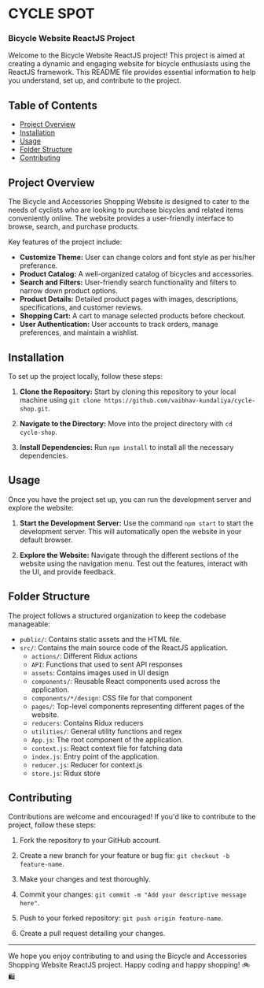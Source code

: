 # CYCLE SPOT
### Bicycle Website ReactJS Project

Welcome to the Bicycle Website ReactJS project! This project is aimed at creating a dynamic and engaging website for bicycle enthusiasts using the ReactJS framework. This README file provides essential information to help you understand, set up, and contribute to the project.

## Table of Contents

-  [Project Overview](#project-overview)
-  [Installation](#installation)
-  [Usage](#usage)
-  [Folder Structure](#folder-structure)
-  [Contributing](#contributing)

## Project Overview

The Bicycle and Accessories Shopping Website is designed to cater to the needs of cyclists who are looking to purchase bicycles and related items conveniently online. The website provides a user-friendly interface to browse, search, and purchase products.

Key features of the project include:

-  **Customize Theme:** User can change colors and font style as per his/her preferance.
-  **Product Catalog:** A well-organized catalog of bicycles and accessories.
-  **Search and Filters:** User-friendly search functionality and filters to narrow down product options.
-  **Product Details:** Detailed product pages with images, descriptions, specifications, and customer reviews.
-  **Shopping Cart:** A cart to manage selected products before checkout.
-  **User Authentication:** User accounts to track orders, manage preferences, and maintain a wishlist.

## Installation

To set up the project locally, follow these steps:

1. **Clone the Repository:** Start by cloning this repository to your local machine using `git clone https://github.com/vaibhav-kundaliya/cycle-shop.git`.

2. **Navigate to the Directory:** Move into the project directory with `cd cycle-shop`.

3. **Install Dependencies:** Run `npm install` to install all the necessary dependencies.

## Usage

Once you have the project set up, you can run the development server and explore the website:

1. **Start the Development Server:** Use the command `npm start` to start the development server. This will automatically open the website in your default browser.

2. **Explore the Website:** Navigate through the different sections of the website using the navigation menu. Test out the features, interact with the UI, and provide feedback.

## Folder Structure

The project follows a structured organization to keep the codebase manageable:

-  `public/`: Contains static assets and the HTML file.
-  `src/`: Contains the main source code of the ReactJS application.
   -  `actions/`: Different Ridux actions
   -  `API`: Functions that used to sent API responses
   -  `assets`: Contains images used in UI design
   -  `components/`: Reusable React components used across the application.
   -  `components/*/design`: CSS file for that component
   -  `pages/`: Top-level components representing different pages of the website.
   - `reducers`: Contains Ridux reducers
   - `utilities/`: General utility functions and regex
   -  `App.js`: The root component of the application.
   - `context.js`: React context file for fatching data
   -  `index.js`: Entry point of the application.
   - `reducer.js`: Reducer for context.js
   - `store.js`: Ridux store

## Contributing

Contributions are welcome and encouraged! If you'd like to contribute to the project, follow these steps:

1. Fork the repository to your GitHub account.

2. Create a new branch for your feature or bug fix: `git checkout -b feature-name`.

3. Make your changes and test thoroughly.

4. Commit your changes: `git commit -m "Add your descriptive message here"`.

5. Push to your forked repository: `git push origin feature-name`.

6. Create a pull request detailing your changes.

---

We hope you enjoy contributing to and using the Bicycle and Accessories Shopping Website ReactJS project. Happy coding and happy shopping! 🚲🛍️
